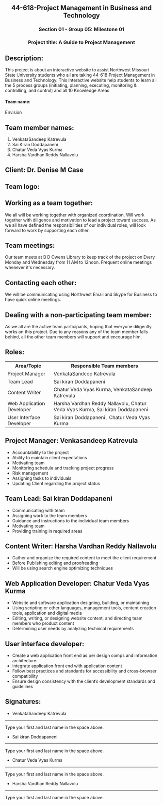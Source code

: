 <h2 style="text-align:center"> 44-618-Project Management in Business and Technology</h2>
<h3 style="text-align:center"> Section 01 - Group 05: Milestone 01</h3>
<h3 style="text-align:center"> Project title: A Guide to Project Management</h3>

## Description:
This project is about an interactive website to assist Northwest Missouri State University students who all are taking 44-618 Project Management in Business and Technology. This Interactive website help students to learn all the 5 process groups (initiating, planning, executing, monitoring & controlling, and control) and all 10 Knowledge Areas. 

<h4> Team name:</h4>  Envision 

## Team member names:
1. VenkataSandeep Katrevula
1. Sai Kiran Doddapaneni
1. Chatur Veda Vyas Kurma
1. Harsha Vardhan Reddy Nallavolu

## Client: Dr. Denise M Case

## Team logo:


## Working as a team together:
We all will be working together with organized coordination. Will work together with diligence and motivation to lead a project toward success. As we all have defined the responsibilities of our individual roles, will look forward to work by supporting each other. 

## Team meetings:
Our team meets at B D Owens Library to keep track of the project on Every Monday and Wednesday from 11 AM to 12noon. Frequent online meetings whenever it's necessary. 

## Contacting each other: 
We will be communicating using Northwest Email and Skype for Business to have quick online meetings. 

## Dealing with a non-participating team member:
As we all are the active team participants, hoping that everyone diligently works on this project. Due to any reasons any of the team member falls behind, all the other team members will support and encourage him.

## Roles:  
 <table class="table table-dark">
                                      
                          
<tr> 
<th>Area/Topic</th>
<th>Responsible Team members</th>
</tr>
<tr>
<td>Project Manager </td>
<td>VenkataSandeep Katrevula</td>
</tr>
<tr>
<td>Team Lead</td>
<td>Sai kiran Doddapaneni </td>
</tr>
<tr>
<td>Content Writer </td>
<td>Chatur Veda Vyas Kurma, VenkataSandeep Katrevula
</td>
</tr>
<tr>
<td>Web Application Developer</td>
<td>Harsha Vardhan Reddy Nallavolu, Chatur Veda Vyas Kurma, Sai kiran Doddapaneni 
</td>
</tr>
<tr>
<td>User Interface Developer</td>
<td>Sai kiran Doddapaneni , Chatur Veda Vyas Kurma
</td>
</tr>
</table>

## Project Manager:  Venkasandeep Katrevula
- Accountability to the project
- Ability to maintain client expectations
- Motivating team
- Monitoring schedule and tracking project progress
- Risk management
- Assigning tasks to individuals
- Updating Client regarding the project status
## Team Lead: Sai kiran Doddapaneni 
- Communicating with team
- Assigning work to the team members
- Guidance and instructions to the individual team members
- Motivating team
- Providing training in required areas
## Content Writer: Harsha Vardhan Reddy Nallavolu
- Gather and organize the required content to meet the client requirement
- Before Publishing editing and proofreading
- Will be using search engine optimizing techniques
## Web Application Developer: Chatur Veda Vyas Kurma
- Website and software application designing, building, or maintaining
- Using scripting or other languages, management tools, content creation tools, application and digital media
- Editing, writing, or designing website content, and directing team members who product content
- Determining user needs by analyzing technical requirements
## User interface developer:
- Create a web application front end as per design comps and information architecture.
- Integrate application front end with application content
- Follow best practices and standards for accessibility and cross-browser compatibility
- Ensure design consistency with the client’s development standards and guidelines

## Signatures:
- VenkataSandeep Katrevula
--------------------------------------
Type your first and last name in the space above. 

- Sai kiran Doddapaneni
--------------------------------------
Type your first and last name in the space above. 

- Chatur Veda Vyas Kurma
--------------------------------------
Type your first and last name in the space above. 

- Harsha Vardhan Reddy Nallavolu
--------------------------------------
Type your first and last name in the space above. 

